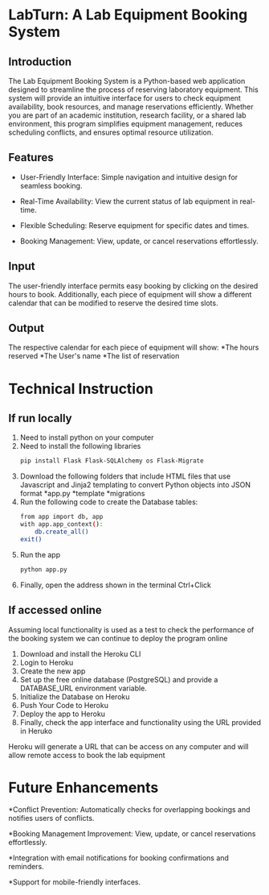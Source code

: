 # LabTurn: A Lab Equipment Booking System
## Introduction
The Lab Equipment Booking System is a Python-based web application designed to streamline the process of reserving laboratory equipment. This system will provide an intuitive interface for users to check equipment availability, book resources, and manage reservations efficiently. Whether you are part of an academic institution, research facility, or a shared lab environment, this program simplifies equipment management, reduces scheduling conflicts, and ensures optimal resource utilization.

## Features
- User-Friendly Interface: Simple navigation and intuitive design for seamless booking.

- Real-Time Availability: View the current status of lab equipment in real-time.

- Flexible Scheduling: Reserve equipment for specific dates and times.

- Booking Management: View, update, or cancel reservations effortlessly.

## Input
The user-friendly interface permits easy booking by clicking on the desired hours to book. Additionally, each piece of equipment will show a different calendar that can be modified to reserve the desired time slots.

## Output
The respective calendar for each piece of equipment will show:
*The hours reserved
*The User's name
*The list of reservation

# Technical Instruction
## If run locally
1. Need to install python on your computer
2. Need to install the following libraries
    ```bash
   pip install Flask Flask-SQLAlchemy os Flask-Migrate
   ```
3. Download the following folders that include HTML files that use Javascript and Jinja2 templating to convert Python objects into JSON format
   *app.py
   *template
   *migrations
4. Run the following code to create the Database tables:
   ```bash
   from app import db, app
   with app.app_context():
       db.create_all()
   exit()
   ```
5. Run the app
   ```bash
   python app.py
   ```
6. Finally, open the address shown in the terminal Ctrl+Click

## If accessed online
Assuming local functionality is used as a test to check the performance of the booking system we can continue to deploy the program online

1. Download and install the Heroku CLI
2. Login to Heroku
3. Create the new app
4. Set up the free online database (PostgreSQL) and provide a DATABASE_URL environment variable.
5. Initialize the Database on Heroku
6. Push Your Code to Heroku
7. Deploy the app to Heroku
8. Finally, check the app interface and functionality using the URL provided in Heruko

Heroku will generate a URL that can be access on any computer and will allow remote access to book the lab equipment

# Future Enhancements
*Conflict Prevention: Automatically checks for overlapping bookings and notifies users of conflicts.

*Booking Management Improvement: View, update, or cancel reservations effortlessly.

*Integration with email notifications for booking confirmations and reminders.

*Support for mobile-friendly interfaces.


